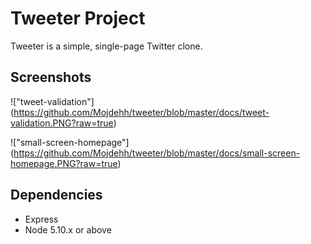 # Tweeter Project

Tweeter is a simple, single-page Twitter clone.


## Screenshots

!["tweet-validation"] (https://github.com/Mojdehh/tweeter/blob/master/docs/tweet-validation.PNG?raw=true)

!["small-screen-homepage"] (https://github.com/Mojdehh/tweeter/blob/master/docs/small-screen-homepage.PNG?raw=true)


## Dependencies

- Express
- Node 5.10.x or above


